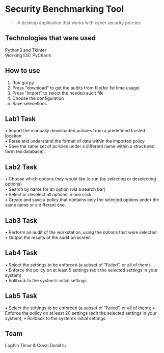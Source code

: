 # Security Benchmarking Tool
> A desktop application that works with cyber security policies

## Technologies that were used
Python3 and Tkinter  
Working IDE: PyCharm

## How to use
1. Run gui.py
2. Press "download" to get the audits from file(for 1st time usage)
3. Press "import" to select the needed audit file
4. Choose the configuration
5. Save selecetions


## Lab1 Task
• Import the manually downloaded policies from a predefined trusted location  
• Parse and understand the format of data within the imported policy  
• Save the same set of policies under a different name within a structured form (ex:database).    
## Lab2 Task
• Choose which options they would like to run (by selecting or deselecting options)  
• Search by name for an option (via a search bar)  
• Select or deselect all options in one click  
• Create and save a policy that contains only the selected options under the same name or a different one.  
## Lab3 Task
• Perform an audit of the workstation, using the options that were selected  
• Output the results of the audit on screen  
## Lab4 Task
• Select the settings to be enforced (a subset of ”Failed”, or all of them)  
• Enforce the policy on at least 5 settings (edit the selected settings in your system)  
• Rollback to the system’s initial settings  

## Lab5 Task

• Select the settings to be enforced (a subset of ”Failed”, or all of them);
• Enforce the policy on at least 20 settings (edit the selected settings in your system);
• Rollback to the system’s initial settings.

## Team

Loghin Timur & Coval Dumitru
